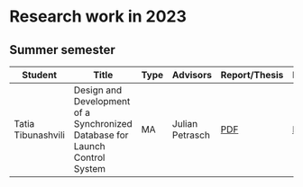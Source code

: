 # Research work in 2023

## Summer semester

| Student                | Title                                                                                                                         | Type | Advisors                                                  | Report/Thesis                                                                                                                                                   | Presentation                                                                                                                                                     |
| ---------------------- | ----------------------------------------------------------------------------------------------------------------------------- | ---- | --------------------------------------------------------- | --------------------------------------------------------------------------------------------------------------------------------------------------------------- | ---------------------------------------------------------------------------------------------------------------------------------------------------------------- |
| Tatia Tibunashvili          |Design and Development of a Synchronized Database for Launch Control System | MA   | Julian Petrasch  | [PDF](summer/docs/msc_tibunashvili_design_and_development_of_a_synchronized_database_for_launch_control_system.pdf)                                  | [PDF](summer/talks/msc_tibunashvili_design_and_development_of_a_synchronized_database_for_launch_control_system.pdf)      |